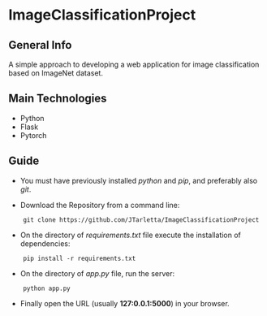 # ImageClassificationProject

## General Info
A simple approach to developing a web application for image classification based on ImageNet dataset.

## Main Technologies 
- Python 
- Flask 
- Pytorch

## Guide

* You must have previously installed *python* and *pip*, and preferably also *git*.

* Download the Repository from a command line:

```
	git clone https://github.com/JTarletta/ImageClassificationProject
```

* On the directory of *requirements.txt* file execute the installation of dependencies:
```
	pip install -r requirements.txt
```  
* On the directory of *app.py* file, run the server:
```
	python app.py
```
* Finally open the URL (usually **127:0.0.1:5000**) in your browser.	
